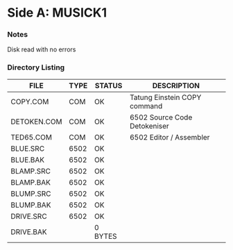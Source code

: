 # Side A: MUSICK1

### Notes

Disk read with no errors

### Directory Listing

| FILE         | TYPE | STATUS   | DESCRIPTION |
|--------------|------|----------|---|
| COPY.COM     | COM  | OK       | Tatung Einstein COPY command |
| DETOKEN.COM  | COM  | OK       | 6502 Source Code Detokeniser |
| TED65.COM    | COM  | OK       | 6502 Editor / Assembler |
| BLUE.SRC     | 6502 | OK       |
| BLUE.BAK     | 6502 | OK       |
| BLAMP.SRC    | 6502 | OK       |
| BLAMP.BAK    | 6502 | OK       |
| BLUMP.SRC    | 6502 | OK       |
| BLUMP.BAK    | 6502 | OK       |
| DRIVE.SRC    | 6502 | OK       |
| DRIVE.BAK    |      | 0 BYTES  |
